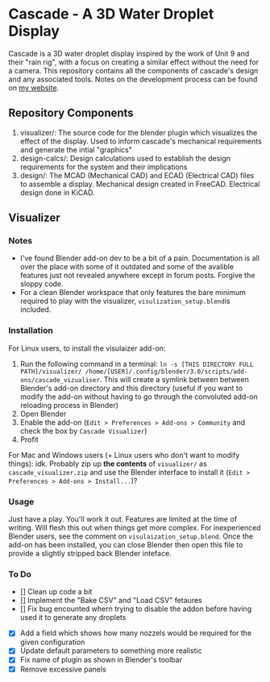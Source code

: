 # Cascade - A 3D Water Droplet Display
Cascade is a 3D water droplet display inspired by the work of Unit 9 and their "rain rig", with a focus on creating a similar effect without the need for a camera. This repository contains all the components of cascade's design and any associated tools. Notes on the development process can be found on [my website](https://www.tobythomson.co.uk).

## Repository Components
1. visualizer/: The source code for the blender plugin which visualizes the effect of the display. Used to inform cascade's mechanical requirements and generate the intial "graphics"
2. design-calcs/: Design calculations used to establish the design requirements for the system and their implications
3. design/: The MCAD (Mechanical CAD) and ECAD (Electrical CAD) files to assemble a display. Mechanical design created in FreeCAD. Electrical design done in KiCAD.

## Visualizer
### Notes
* I've found Blender add-on dev to be a bit of a pain. Documentation is all over the place with some of it outdated and some of the avalible features just not revealed anywhere except in forum posts. Forgive the sloppy code.
* For a clean Blender workspace that only features the bare minimum required to play with the visualizer, `visulization_setup.blend`is included.

### Installation
For Linux users, to install the visulaizer add-on:
1. Run the following command in a terminal:
`ln -s [THIS DIRECTORY FULL PATH]/visualizer/ /home/[USER]/.config/blender/3.0/scripts/add-ons/cascade_vizualiser`. This will create a symlink between between Blender's add-on directory and this directory (useful if you want to modify the add-on without having to go through the convoluted add-on reloading process in Blender)
2. Open Blender
3. Enable the add-on (`Edit > Preferences > Add-ons > Community` and check the box by `Cascade Visualizer`)
4. Profit

For Mac and Windows users (+ Linux users who don't want to modify things): idk. Probably zip up **the contents** of `visualizer/` as `cascade_visualizer.zip` and use the Blender interface to install it (`Edit > Preferences > Add-ons > Install...`)?

### Usage
Just have a play. You'll work it out. Features are limited at the time of writing. Will flesh this out when things get more complex. For inexperienced Blender users, see the comment on `visulaization_setup.blend`. Once the add-on has been installed, you can close Blender then open this file to provide a slightly stripped back Blender inteface.

### To Do
* [] Clean up code a bit
* [] Implement the "Bake CSV" and "Load CSV" fetaures
* [] Fix bug encounted whern trying to disable the addon before having used it to generate any droplets
* [x] Add a field which shows how many nozzels would be required for the given configuration
* [x] Update default parameters to something more realistic
* [x] Fix name of plugin as shown in Blender's toolbar
* [x] Remove excessive panels